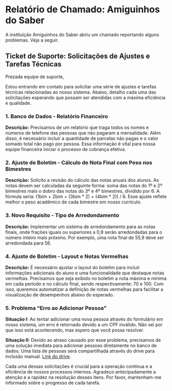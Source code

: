 # Relatório de Chamado: Amiguinhos do Saber

A instituição Amiguinhos do Saber abriu um chamado reportando alguns problemas. Veja a seguir.

## Ticket de Suporte: Solicitações de Ajustes e Tarefas Técnicas

Prezada equipe de suporte,

Estou entrando em contato para solicitar uma série de ajustes e tarefas técnicas relacionadas ao nosso sistema. Abaixo, detalho cada uma das solicitações esperando que possam ser atendidas com a máxima eficiência e qualidade.

### 1. Banco de Dados - Relatório Financeiro

**Descrição:** Precisamos de um relatório que traga todos os nomes e números de telefone das pessoas que não pagaram a mensalidade. Além disso, é necessário incluir a quantidade de parcelas não pagas e o valor somado total não pago por pessoa. Essa informação é vital para nossa equipe financeira iniciar o processo de cobrança efetiva.

### 2. Ajuste de Boletim - Cálculo de Nota Final com Peso nos Bimestres

**Descrição:** Solicito a revisão do cálculo das notas anuais dos alunos. As notas devem ser calculadas da seguinte forma: soma das notas do 1º e 2º bimestres mais o dobro das notas do 3º e 4º bimestres, dividido por 6. A fórmula seria: (1bim + 2bim + (3bim * 2) + (4bim * 2)) / 6. Esse ajuste reflete melhor o peso acadêmico de cada bimestre em nosso currículo.

### 3. Novo Requisito - Tipo de Arredondamento

**Descrição:** Implementar um sistema de arredondamento para as notas finais, onde frações iguais ou superiores a 0,9 serão arredondadas para o número inteiro mais próximo. Por exemplo, uma nota final de 55,9 deve ser arredondada para 56.

### 4. Ajuste de Boletim - Layout e Notas Vermelhas

**Descrição:** É necessário ajustar o layout do boletim para incluir informações adicionais do aluno e uma funcionalidade que destaque notas vermelhas. Precisamos que seja exibido no boletim a nota máxima e mínima em cada período e no cálculo final, sendo respectivamente: 70 e 100. Com isso, queremos automatizar a definição de notas vermelhas para facilitar a visualização de desempenhos abaixo do esperado.

### 5. Problema “Erro ao Adicionar Pessoa”

**Situação I:** Ao tentar adicionar uma nova pessoa através do formulário em nosso sistema, um erro é retornado devido a um CPF inválido. Não sei por que isso está acontecendo, mas espero que você possa resolver.

**Situação II:** Devido ao atraso causado por esse problema, precisamos de uma solução imediata para adicionar pessoas diretamente no banco de dados. Uma lista de pessoas será compartilhada através do drive para inclusão manual. [Link do drive](link_do_drive).

Cada uma dessas solicitações é crucial para a operação contínua e a eficiência de nossos processos internos. Agradeço antecipadamente a atenção e a rapidez na resolução desses itens. Por favor, mantenham-me informado sobre o progresso de cada tarefa.

